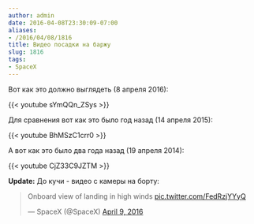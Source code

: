 ```yaml
---
author: admin
date: 2016-04-08T23:30:09-07:00
aliases:
- /2016/04/08/1816
title: Видео посадки на баржу
slug: 1816
tags:
- SpaceX
---
```


Вот как это должно выглядеть (8 апреля 2016):

{{< youtube sYmQQn_ZSys >}}

<!--more-->

Для сравнения вот как это было год назад (14 апреля 2015):

{{< youtube BhMSzC1crr0 >}}

А вот как это было два года назад (19 апреля 2014):

{{< youtube CjZ33C9JZTM >}}

**Update:** До кучи - видео с камеры на борту:

<blockquote class="twitter-video" data-lang="en"><p lang="en" dir="ltr">Onboard view of landing in high winds <a href="https://t.co/FedRzjYYyQ">pic.twitter.com/FedRzjYYyQ</a></p>&mdash; SpaceX (@SpaceX) <a href="https://twitter.com/SpaceX/status/718605741288894464">April 9, 2016</a></blockquote>
<script async src="//platform.twitter.com/widgets.js" charset="utf-8"></script>

